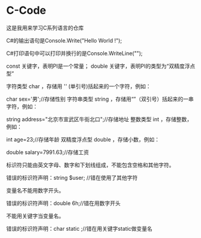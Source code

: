 # C-Code
这是我用来学习C系列语言的仓库


C#的输出语句是Console.Write("Hello World !");

C#打印语句中可以打印并换行的是Console.WriteLine("");

const 关键字，表明PI是一个常量； double 关键字，表明PI的类型为“双精度浮点型”

字符类型 char ，存储用 '' (单引号)括起来的一个字符，例如：

char sex='男';//存储性别
字符串类型 string ，存储用“”（双引号）括起来的一串字符，例如：

string address="北京市宣武区牛街北口";//存储地址
整数类型 int ，存储整数，例如：

int age=23;//存储年龄
双精度浮点型 double ，存储小数，例如：

double salary=7991.63;//存储工资

标识符只能由英文字母、数字和下划线组成，不能包含空格和其他字符。

错误的标识符声明：string $user; //错在使用了其他字符

变量名不能用数字开头。

错误的标识符声明：double 6h;//错在用数字开头

不能用关键字当变量名。

错误的标识符声明：char static ;//错在用关键字static做变量名
